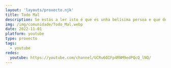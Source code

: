 ```yaml
---
layout: 'layouts/proxecto.njk'
title: Todo Mal
description: Se estás a ler isto é que es unha belísima persoa e que deberías estar traballando/estudiando pero aí xa non nos metemos.
img: /img/comunidade/Todo_Mal.webp
date: 2022-11-01
platform: youtube
type: proxecto
tags:
  - youtube
redes:
  youtube: https://youtube.com/channel/UCRu6OIFp4RNM9edPQcQ_lNQ/
---
```

